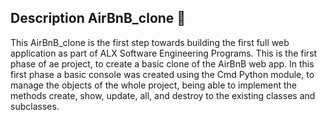 ## Description AirBnB_clone :page_facing_up:
This AirBnB_clone is the first step towards building the first full web application as part of ALX Software Engineering Programs.
This is the first phase of ae project, to create a basic clone of the AirBnB web app. In this first phase a basic console was created using the Cmd Python module, to manage the objects of the whole project, being able to implement the methods create, show, update, all, and destroy to the existing classes and subclasses.
